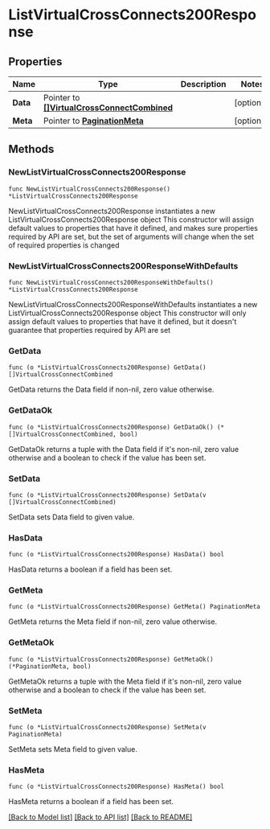 # ListVirtualCrossConnects200Response

## Properties

Name | Type | Description | Notes
------------ | ------------- | ------------- | -------------
**Data** | Pointer to [**[]VirtualCrossConnectCombined**](VirtualCrossConnectCombined.md) |  | [optional] 
**Meta** | Pointer to [**PaginationMeta**](PaginationMeta.md) |  | [optional] 

## Methods

### NewListVirtualCrossConnects200Response

`func NewListVirtualCrossConnects200Response() *ListVirtualCrossConnects200Response`

NewListVirtualCrossConnects200Response instantiates a new ListVirtualCrossConnects200Response object
This constructor will assign default values to properties that have it defined,
and makes sure properties required by API are set, but the set of arguments
will change when the set of required properties is changed

### NewListVirtualCrossConnects200ResponseWithDefaults

`func NewListVirtualCrossConnects200ResponseWithDefaults() *ListVirtualCrossConnects200Response`

NewListVirtualCrossConnects200ResponseWithDefaults instantiates a new ListVirtualCrossConnects200Response object
This constructor will only assign default values to properties that have it defined,
but it doesn't guarantee that properties required by API are set

### GetData

`func (o *ListVirtualCrossConnects200Response) GetData() []VirtualCrossConnectCombined`

GetData returns the Data field if non-nil, zero value otherwise.

### GetDataOk

`func (o *ListVirtualCrossConnects200Response) GetDataOk() (*[]VirtualCrossConnectCombined, bool)`

GetDataOk returns a tuple with the Data field if it's non-nil, zero value otherwise
and a boolean to check if the value has been set.

### SetData

`func (o *ListVirtualCrossConnects200Response) SetData(v []VirtualCrossConnectCombined)`

SetData sets Data field to given value.

### HasData

`func (o *ListVirtualCrossConnects200Response) HasData() bool`

HasData returns a boolean if a field has been set.

### GetMeta

`func (o *ListVirtualCrossConnects200Response) GetMeta() PaginationMeta`

GetMeta returns the Meta field if non-nil, zero value otherwise.

### GetMetaOk

`func (o *ListVirtualCrossConnects200Response) GetMetaOk() (*PaginationMeta, bool)`

GetMetaOk returns a tuple with the Meta field if it's non-nil, zero value otherwise
and a boolean to check if the value has been set.

### SetMeta

`func (o *ListVirtualCrossConnects200Response) SetMeta(v PaginationMeta)`

SetMeta sets Meta field to given value.

### HasMeta

`func (o *ListVirtualCrossConnects200Response) HasMeta() bool`

HasMeta returns a boolean if a field has been set.


[[Back to Model list]](../README.md#documentation-for-models) [[Back to API list]](../README.md#documentation-for-api-endpoints) [[Back to README]](../README.md)


